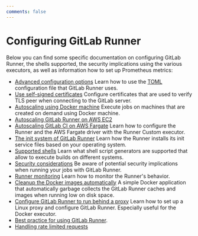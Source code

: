 ```yaml
---
comments: false
---
```


# Configuring GitLab Runner

Below you can find some specific documentation on configuring GitLab Runner, the
shells supported, the security implications using the various executors, as
well as information how to set up Prometheus metrics:

- [Advanced configuration options](advanced-configuration.md) Learn how to use the [TOML][] configuration file that GitLab Runner uses.
- [Use self-signed certificates](tls-self-signed.md) Configure certificates that are used to verify TLS peer when connecting to the GitLab server.
- [Autoscaling using Docker machine](autoscale.md) Execute jobs on machines that are created on demand using Docker machine.
- [Autoscaling GitLab Runner on AWS EC2](runner_autoscale_aws/index.md)
- [Autoscaling GitLab CI on AWS Fargate](runner_autoscale_aws_fargate/index.md) Learn how to configure the Runner and the AWS Fargate driver with the
Runner Custom executor.
- [The init system of GitLab Runner](init.md) Learn how the Runner installs its init service files based on your operating system.
- [Supported shells](../shells/index.md) Learn what shell script generators are supported that allow to execute builds on different systems.
- [Security considerations](../security/index.md) Be aware of potential security implications when running your jobs with GitLab Runner.
- [Runner monitoring](../monitoring/README.md) Learn how to monitor the Runner's behavior.
- [Cleanup the Docker images automatically](https://gitlab.com/gitlab-org/gitlab-runner-docker-cleanup) A simple Docker application that automatically garbage collects the GitLab Runner caches and images when running low on disk space.
- [Configure GitLab Runner to run behind a proxy](proxy.md) Learn how to set up a Linux proxy and configure GitLab Runner. Especially useful for the Docker executor.
- [Best practice for using GitLab Runner](../best_practice/index.md).
- [Handling rate limited requests](rate_limiting.md)

[TOML]: https://github.com/toml-lang/toml
